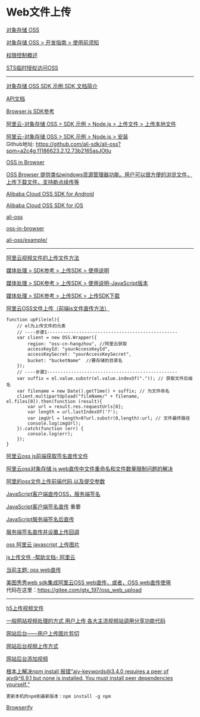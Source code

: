 Web文件上传
===

[对象存储 OSS](https://help.aliyun.com/product/31815.html?spm=a2c4g.11186623.6.540.130f58a8aVIevh)  

[对象存储 OSS > 开发指南 > 使用前须知](https://help.aliyun.com/document_detail/31890.html?spm=a2c4g.11186623.3.2.4e9941f04ajg0d)  

[权限控制概述](https://help.aliyun.com/document_detail/31867.html?spm=a2c4g.11186623.3.3.f8ba41f0ZAgJl2)  

[STS临时授权访问OSS](https://help.aliyun.com/document_detail/100624.html?spm=a2c4g.11186623.2.10.4e9941f0nYVmqS)  



------------

[对象存储 OSS SDK 示例 SDK 文档简介](https://www.alibabacloud.com/help/zh/doc-detail/52834.htm)  

[API文档](https://github.com/ali-sdk/ali-oss?spm=a2c4g.11186623.2.13.34aa165aLJBfEw#summary)  

[Browser.js SDK参考](https://www.alibabacloud.com/help/zh/doc-detail/64041.htm?spm=a2c63.p38356.879954.13.6e5d4a01UkNAaz#concept-64041-zh)  

[阿里云-对象存储 OSS > SDK 示例 > Node.js > 上传文件 > 上传本地文件](https://help.aliyun.com/document_detail/111265.html?spm=a2c4g.11186623.2.7.369a2778Bg9mOB#concept-uxl-2vb-dhb)  

[阿里云-对象存储 OSS > SDK 示例 > Node.js > 安装](https://help.aliyun.com/document_detail/32068.html?spm=a2c4g.11186623.2.7.1e6b77a3vmDt0E#concept-32068-zh)  
Github地址: https://github.com/ali-sdk/ali-oss?spm=a2c4g.11186623.2.12.73b2165asJOtlu

[OSS in Browser](https://github.com/ali-sdk/ali-oss/tree/master/example)  

[OSS Browser 提供类似windows资源管理器功能。用户可以很方便的浏览文件，上传下载文件，支持断点续传等](https://github.com/luozhang002/oss-browser)  

[Alibaba Cloud OSS SDK for Android](https://github.com/luozhang002/aliyun-oss-android-sdk)  

[Alibaba Cloud OSS SDK for iOS](https://github.com/luozhang002/aliyun-oss-ios-sdk)  

[ali-oss](https://github.com/ali-sdk/ali-oss?spm=a2c4g.11186623.2.12.34aa165aLJBfEw)  

[oss-in-browser](https://github.com/rockuw/oss-in-browser)  

[ali-oss/example/](https://github.com/ali-sdk/ali-oss/tree/master/example)  



---------------

[阿里云视频文件的上传文件方法](https://help.aliyun.com/knowledge_detail/50618.html?spm=5176.2000002.0.0.6e653106qiibI2)  

[媒体处理 > SDK参考 > 上传SDK > 使用说明](https://help.aliyun.com/document_detail/48467.html?spm=a2c4g.11186623.2.19.3244501cXqwTpr)  

[媒体处理 > SDK参考 > 上传SDK > 使用说明-JavaScript版本](https://help.aliyun.com/document_detail/48471.html?spm=a2c4g.11186623.2.11.5fc64112ZeW4QR#concept-rk5-pv5-y2b)  

[媒体处理 > SDK参考 > 上传SDK > 上传SDK下载](https://help.aliyun.com/document_detail/48501.html?spm=a2c4g.11186623.2.11.1a785972y7vGjM#concept-k1z-vkv-y2b)  

[阿里云OSS文件上传（前端js文件直传方法）](https://blog.csdn.net/weixin_37626925/article/details/91360197)  
~~~
function upFile(el){
    // el为上传文件的元素
    // ----步骤1-------------------------------------------------
    var client = new OSS.Wrapper({
        region: "oss-cn-hangzhou", //阿里云获取
        accessKeyId: "yourAccessKeyId",
        accessKeySecret: "yourAccessKeySecret",
        bucket: "bucketName"  //要存储的目录名
    });
    // ----步骤2-------------------------------------------------
    var suffix = el.value.substr(el.value.indexOf(".")); // 获取文件后缀名
    var filename = new Date().getTime() + suffix; // 为文件命名
    client.multipartUpload("fileName/" + filename, el.files[0]).then(function (result){
        var url = result.res.requestUrls[0];
        var length = url.lastIndexOf('?');
        var imgUrl = length>0?url.substr(0,length):url; // 文件最终路径
        console.log(imgUrl);
    }).catch(function (err) {
        console.log(err);
    });
}
~~~

[阿里云oss js前端获取签名直传文件](https://blog.csdn.net/hch15112345824/article/details/78547190)  

[阿里云oss对象存储 js web直传中文件重命名和文件数量限制问题的解决](https://blog.csdn.net/qq_30377913/article/details/76571916)  

[阿里的oss文件上传前端代码,以及提交参数](https://blog.csdn.net/tomMMMMMMMMMMM/article/details/81001874)  

[JavaScript客户端直传OSS，服务端签名](https://blog.csdn.net/Vue2018/article/details/84322889)  

[JavaScript客户端签名直传](https://help.aliyun.com/document_detail/31925.html#concept-frd-4gy-5db)   重要

[JavaScript服务端签名后直传](https://help.aliyun.com/document_detail/31926.html)  

[服务端签名直传并设置上传回调](https://help.aliyun.com/document_detail/31927.html?spm=a2c4g.11186623.2.14.17f16e28EU8HNt#concept-qp2-g4y-5db)  

[oss 阿里云 javascript 上传图片](https://blog.csdn.net/shidewen1125/article/details/53442820)  

[js上传文件 -帮助文档- 阿里云](https://help.aliyun.com/wordpower/610868-1.html)  

[当前主题: oss web直传](https://yq.aliyun.com/zt/492400)  

[美图秀秀web sdk集成阿里云OSS web直传，或者，OSS web直传使用](https://blog.csdn.net/lz610756247/article/details/81505241)    
代码在这里：https://gitee.com/gtx_197/oss_web_upload  

-----------------

[h5上传视频文件](https://www.cnblogs.com/huiseshijie/p/8479536.html)  

[一般网站视频处理的方式 用户上传 各大主流视频站调用分享功能代码](https://blog.csdn.net/qq_27905477/article/details/80616416)  

[网站后台——用户上传图片剪切](https://blog.csdn.net/RZ_J9pp/article/details/89761873)  

[网站后台视频上传方式](https://jingyan.baidu.com/article/59703552d0a5918fc007409e.html)  

[网站后台添加视频](https://segmentfault.com/q/1010000010191583)  




[根本上解决npm install 报错“ajv-keywords@3.4.0 requires a peer of ajv@^6.9.1 but none is installed. You must install peer dependencies yourself.“](https://www.cnblogs.com/yalong/p/10406190.html)  
~~~
更新本机的npm到最新版本：npm install -g npm
~~~


[Browserify](https://www.jianshu.com/p/8d8b8752d8a0)  



